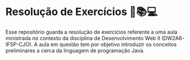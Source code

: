

# Resolução de Exercícios :memo::books::computer:

Esse repositório guarda a resolução de exercícios referente a uma aula ministrada no contexto da disciplina de Desenvolvimento Web II (DW2A6-IFSP-CJO). 
A aula em questão tem por objetivo introduzir os conceitos preliminares a cerca da linguagem de programação Java.

